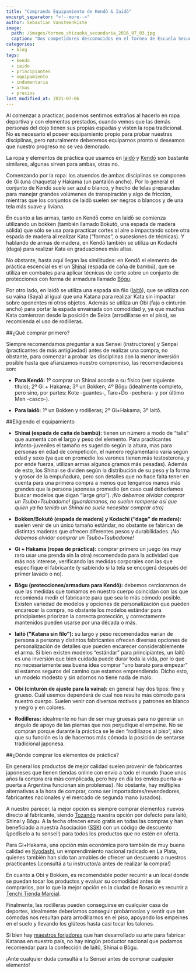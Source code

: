 ```yaml
---
title: "Comprando Equipamiento de Kendō & Iaidō"
excerpt_separator: "<!--more-->"
author: Sebastian Vansteenkiste
image: 
  path: /images/torneo_shizuoka_secundaria_2016_07_03.jpg
  caption: "Dos competidores desconocidos en el Torneo de Escuela Secundaria de Shizuoka - 03/07/2016"
categories:
  - blog
tags: 
  - kendo
  - iaido
  - principiantes
  - equipamiento
  - indumentaria
  - armas
  - precios
last_modified_at: 2021-07-06
---
```


Al comenzar a practicar, podemos sentirnos extraños al hacerlo en ropa deportiva y con elementos prestados, cuando vemos que las demás personas del dojo tienen sus propias espadas y visten la ropa tradicional. No es necesario el poseer equipamiento propio para probar nuestras disciplinas, pero naturalmente deberemos equiparnos pronto si deseamos que nuestro progreso no se vea demorado.

<!--more-->

La ropa y elementos de práctica que usamos en [Iaidō](/disciplinas/Iaidō) y [Kendō](/disciplinas/Kendō) son bastante similares, algunas sirven para ambas, otras no.

Comenzando por la ropa: los atuendos de ambas disciplinas se componen de Gi (una chaqueta) y Hakama (un pantalón ancho). Por lo general el conjunto de Kendō suele ser azul o blanco, y hecho de telas preparadas para manejar grandes volúmenes de transpiración y algo de fricción, mientras que los conjuntos de Iaidō suelen ser negros o blancos y de una tela más suave y liviana.

En cuanto a las armas, tanto en Kendō como en Iaidō se comienza utilizando un bokken (también llamado Bokutō, una espada de madera sólida) que sólo se usa para practicar cortes al aire o impactando sobre otra espada de madera al realizar Kata (“formas”, o sucesiones de técnicas). Y hablando de armas de madera, en Kendō también se utiliza un Kodachi (daga) para realizar Kata en graduaciones más altas.

No obstante, hasta aquí llegan las similitudes: en Kendō el elemento de práctica escencial es el un [Shinai](https://es.wikipedia.org/wiki/Shinai) (espada de caña de bambú), que se utiliza en combates para aplicar técnicas de corte sobre un conjunto de protecciones con forma de armadura llamado [Bōgu](https://es.wikipedia.org/wiki/Kendo#Partes_del_b%C5%8Dgu_(armadura)).

Por otro lado, en Iaidō se utiliza una espada sin filo ([Iaitō](https://es.wikipedia.org/wiki/Iait%C5%8D)), que se utiliza con su vaina (Saya) al igual que una Katana para realizar Kata sin impactar sobre oponentes ni otros objetos. Además se utiliza un Obi (faja o cinturón ancho) para portar la espada envainada con comodidad y, ya que muchas Kata comienzan desde la posición de Seiza (arrodillarse en el piso), se recomienda el uso de rodilleras.

##¿Qué comprar primero?

Siempre recomendamos preguntar a sus Sensei (instructores) y Senpai (practicantes de más antigüedad) antes de realizar una compra, no obstante, para comenzar a probar las disciplinas con la menor inversión posible hasta que afianzamos nuestro compromiso, las recomendaciones son:

- **Para Kendō:** 1º comprar un Shinai acorde a su físico (ver siguiente título); 2º Gi + Hakama; 3º un Bokken; 4º Bōgu (idealmente completo, pero sino, por partes: Kote -guantes-, Tare+Do -pechera- y por último Men -casco-).

- **Para Iaidō:** 1º un Bokken y rodilleras; 2º Gi+Hakama; 3º Iaitō.

##Eligiendo el equipamiento

- **Shinai (espada de caña de bambú):** tienen un número a modo de “talle” que aumenta con el largo y peso del elemento. Para practicantes infanto-juveniles el tamaño es sugerido según la altura, mas para personas en edad de competición, el número reglamentario varía según edad y sexo (ya que en promedio los varones tienen más testosterona, y por ende fuerza, utilizan armas algunos gramos más pesadas). Además de esto, los Shinai se dividen según la distribución de su peso y la forma y grosor de la empuñadura, pero son detalles que no hace falta tener en cuenta para una primera compra a menos que tengamos manos más grandes que la persona japonesa promedio (en caso cual deberíamos buscar modelos que digan “large grip”). *¡No debemos olvidar comprar un Tsuba+Tsubadome! (guardamanos, no suelen romperse así que quien ya ha tenido un Shinai no suele necesitar comprar otro)*

- **Bokken/Bokutō (espada de madera) y Kodachi (“daga” de madera):** suelen venir de un único tamaño estándar, no obstante se fabrican de distintas maderas que ofrecen diferentes pesos y durabilidades. *¡No debemos olvidar comprar un Tsuba+Tsubadome!*

- **Gi + Hakama (ropas de práctica):** comprar primero un juego (es muy raro usar una prenda sin la otra) recomendado para la actividad que más nos interese, verificando las medidas corporales con las que especifique el fabricante (y sabiendo si la tela se encogerá después del primer lavado o no).

- **Bōgu (protecciones/armadura para Kendō):** debemos cerciorarnos de que las medidas que tomamos en nuestro cuerpo coincidan con las que recomienda medir el fabricante para que sea lo más cómodo posible. Existen variedad de modelos y opciones de personalización que pueden encarecer la compra, no obstante los modelos estándar para principiantes priorizan la correcta protección, y correctamente mantenidos pueden usarse por una década o más.

- **Iaitō ("Katana sin filo"):** su largo y peso recomendados varían de persona a persona y distintos fabricantes ofrecen diversas opciones de personalización de detalles que pueden encarecer considerablemente el arma. Si bien existen modelos “estándar” para principiantes, un Iaitō es una inversión que bien cuidada puede durar toda la vida, por lo que no necesariamente sea buena idea comprar “uno barato para empezar” si estamos seguros del camino que estamos emprendiendo. Dicho esto, un modelo modesto y sin adornos no tiene nada de malo.

- **Obi (cinturón de ajuste para la vaina):** en general hay dos tipos: fino y grueso. Cuál usemos dependerá de cual nos resulte más cómodo para nuestro cuerpo. Suelen venir con diversos motivos y patrones en blanco y negro y en colores.

- **Rodilleras:** idealmente no han de ser muy gruesas para no generar un ángulo de apoyo de las piernas que nos perjudique el empeine. No se compran porque durante la práctica se le den  “rodillazos al piso”, sino que su función es la de hacernos más cómoda la posición de sentarse tradicional japonesa.

##¿Dónde comprar los elementos de práctica?

En general los productos de mejor calidad suelen provenir de fabricantes japoneses que tienen tiendas online con envío a todo el mundo (hace unos años la compra era más complicada, pero hoy en día los envíos puerta-a-puerta a Argentina funcionan sin problemas). No obstante, hay múltiples alternativas a la hora de comprar, como ser importadores/revendedores, fabricantes nacionales y el mercado de segunda mano (usados).

A nuestro parecer, la mejor opción es siempre comprar elementos nuevos directo al fabricante, siendo [Tozando](https://tozandoshop.com) nuestra opción por defecto para Iaitō, Shinai y Bōgu. A la fecha ofrecen envío gratis en todas las compras y han beneficiado a nuestra Asociación ([SSK](https://shinsenkai.org)) con un código de descuento (¡pedíselo a tu sensei!) para todos los productos que no estén en oferta.

Para Gi+Hakama, una opción más económica pero también de muy buena calidad es [Kyodashi](https://www.kyodashi.com.ar), un emprendimiento nacional radicado en La Plata, quienes también han sido tan amables de ofrecer un descuento a nuestros practicantes (¡consultá a tu instructor/a antes de realizar la compra!)

En cuanto a Obi y Bokken, es recomendable poder recurrir a un local donde se puedan tocar los productos y evaluar su comodidad antes de comprarlos, por lo que la mejor opción en la ciudad de Rosario es recurrir a [Tenchi Tienda Marcial](http://www.tenchi.com.ar).

Finalmente, las rodilleras pueden conseguirse en cualquier casa de deportes, idealmente deberíamos conseguir probárnoslas y sentir que tan cómodas nos resultan para arrodillarnos en el piso, apoyando los empeines en el suelo y llevando los glúteos hasta casi tocar los talones.

Si bien hay [maestros forjadores](https://www.instagram.com/forjafontenla/) que han desarrollado su arte para fabricar Katanas en nuestro país, no hay ningún productor nacional que podamos recomendar para la confección de Iaitō, Shinai o Bōgu.

¡Ante cualquier duda consultá a tu Sensei antes de comprar cualquier elemento!
